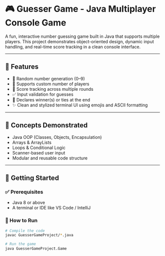 # 🎮 Guesser Game - Java Multiplayer Console Game

A fun, interactive number guessing game built in Java that supports multiple players. This project demonstrates object-oriented design, dynamic input handling, and real-time score tracking in a clean console interface.

---

## 📌 Features

- 🎲 Random number generation (0–9)
- 👥 Supports custom number of players
- 🧮 Score tracking across multiple rounds
- ✅ Input validation for guesses
- 🏁 Declares winner(s) or ties at the end
- ✨ Clean and stylized terminal UI using emojis and ASCII formatting

---

## 🧠 Concepts Demonstrated

- Java OOP (Classes, Objects, Encapsulation)
- Arrays & ArrayLists
- Loops & Conditional Logic
- Scanner-based user input
- Modular and reusable code structure

---

## 🚀 Getting Started

### ✅ Prerequisites
- Java 8 or above
- A terminal or IDE like VS Code / IntelliJ

### 🔧 How to Run

```bash
# Compile the code
javac GuesserGameProject/*.java

# Run the game
java GuesserGameProject.Game

